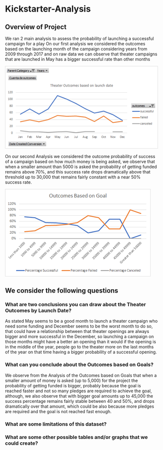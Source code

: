# Kickstarter-Analysis

## Overview of Project
We ran 2 main analysis to assess the probability of launching a successful campaign for a play
On our first analysis we considered the outcomes based on the launching month of the campaign considering years from 2009 through 2017 and on raw data we can observe that theater campaigns that are launched in May has a bigger successful rate than other months

![Alt Text](https://github.com/CarlosRello/Kickstarter-Analysis/blob/main/Resources/Theater_Outcomes_vs_Launch.png)

On our second Analysis we considered the outcome probability of success of a campaign based on how much money is being asked, we observe that when a smaller amount than 5000 is asked the probability of getting funded remains above 70%, and this success rate drops dramatically above that threshold up to 30,000 that remains fairly constant with a near 50% success rate.

![Alt Text](https://github.com/CarlosRello/Kickstarter-Analysis/blob/main/Resources/Outcomes%20based%20Goals.png)

## We consider the following questions
### What are two conclusions you can draw about the Theater Outcomes by Launch Date?
As stated May seems to be a good month to launch a theater campaign who need some funding and December seems to be the worst month to do so, that could have a relationship between that theater openings are always bigger and more successful in the December, so launching a campaign on those months might have a better an opening than it would if the opening is in the middle of the year, people go to the theater more on the last months of the year on that time having a bigger probability of a successful opening.
### What can you conclude about the Outcomes based on Goals?
We observe from the Analysis of the Outcomes based on Goals that when a smaller amount of money is asked (up to 5,000) for the project the probability of getting funded is bigger, probably because the goal is reached faster and not so many pledges are required to achieve the goal, although, we also observe that with bigger goal amounts up to 45,000 the success percentage remains fairly stable between 40 and 50%, and drops dramatically over that amount, which could be also because more pledges are required and the goal is not reached fast enough.
### What are some limitations of this dataset?

### What are some other possible tables and/or graphs that we could create?
